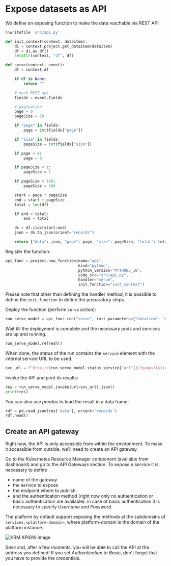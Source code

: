 # Expose datasets as API

We define an exposing function to make the data reachable via REST API:

```python
%%writefile 'src/api.py'

def init_context(context, dataitem):
    di = context.project.get_dataitem(dataitem)
    df = di.as_df()
    setattr(context, "df", df)

def serve(context, event):
    df = context.df

    if df is None:
        return ""

    # mock REST api
    fields = event.fields

    # pagination
    page = 0
    pageSize = 50

    if "page" in fields:
        page = int(fields["page"])

    if "size" in fields:
        pageSize = int(fields["size"])

    if page < 0:
        page = 0

    if pageSize < 1:
        pageSize = 1

    if pageSize > 100:
        pageSize = 100

    start = page * pageSize
    end = start + pageSize
    total = len(df)

    if end > total:
        end = total

    ds = df.iloc[start:end]
    json = ds.to_json(orient="records")

    return {"data": json, "page": page, "size": pageSize, "total": total}
```

Register the function:

```python
api_func = project.new_function(name="api",
                                kind="python",
                                python_version="PYTHON3_10",
                                code_src="src/api.py",
                                handler="serve",
                                init_function="init_context")
```

Please note that other than defining the handler method, it is possible to define the ``init_function`` to define the preparatory steps.

Deploy the function (perform ``serve`` action):

```python
run_serve_model = api_func.run("serve", init_parameters={"dataitem": "dataset-measures"}, wait=True)
```

Wait till the deployment is complete and the necessary pods and services are up and running.

```python
run_serve_model.refresh()
```

When done, the status of the run contains the ``service`` element with the internal service URL to be used.

```python
svc_url = f"http://{run_serve_model.status.service['url']}/?page=5&size=10"
```

Invoke the API and print its results:

```python
res = run_serve_model.invoke(url=svc_url).json()
print(res)
```

You can also use *pandas* to load the result in a data frame:

```python
rdf = pd.read_json(res['data'], orient='records')
rdf.head()
```

## Create an API gateway

Right now, the API is only accessible from within the environment. To make it accessible from outside, we'll need to create an API gateway.

Go to the Kubernetes Resource Manager component (available from dashboard) and go to the API Gateways section. To expose a service it is necessary to define

- name of the gateway
- the service to expose
- the endpoint where to publish
- and the authentication method (right now only no authentication or basic authentication are available). in case of basic authentication it is necessary to specify  *Username* and *Password*.

The platform by default support exposing the methods at the subdomains of ``services.<platform-domain>``, where platform-domain is the domain of the platform instance.

![KRM APIGW image](../../images/scenario-etl/apigw-krm.png)

*Save* and, after a few moments, you will be able to call the API at the address you defined! If you set *Authentication* to *Basic*, don't forget that you have to provide the credentials.
